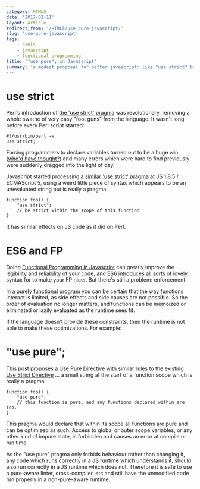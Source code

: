 ```yaml
---
category: HTML5
date: '2017-02-11'
layout: article
redirect_from: '/HTML5/use-pure-javascript/'
slug: 'use-pure-javascript'
tags:
    - html5
    - javascript
    - functional programming
title: '"use pure"; in Javascript'
summary: 'a modest proposal for better javascript: like "use strict" but purer.'
---
```


use strict
==========

Perl's introduction of [the 'use strict'
pragma](http://perldoc.perl.org/strict.html) was revolutionary, removing
a whole swathe of very easy "foot guns" from the language. It wasn't
long before every Perl script started:

``` {.sourceCode .perl}
#!/usr/bin/perl -w
use strict;
```

Forcing programmers to declare variables turned out to be a huge win
([who'd have
thought?](https://en.wikipedia.org/wiki/ALGOL_68#mode:_Declarations))
and many errors which were hard to find previously were suddenly dragged
into the light of day.

Javascript started processing [a similar 'use strict'
pragma](https://developer.mozilla.org/en-US/docs/Web/JavaScript/Reference/Strict_mode)
at JS 1.8.5 / ECMAScript 5, using a weird little piece of syntax which
appears to be an unevaluated string but is really a pragma:

``` {.sourceCode .javascript}
function foo() {
    "use strict";
    // be strict within the scope of this function
}
```

It has similar effects on JS code as it did on Perl.

ES6 and FP
==========

Doing [Functional Programming in
Javascript](/html5/the-emperors-new-closure-functional-programming-in-javascript/)
can greatly improve the legibility and reliability of your code, and ES6
introduces all sorts of lovely syntax for to make your FP nicer. But
there's still a problem: enforcement.

In a [purely functional
program](https://en.wikipedia.org/wiki/Purely_functional_programming)
you can be certain that the way functions interact is limited, as side
effects and side causes are not possible. So the order of evaluation no
longer matters, and functions can be memoized or eliminated or lazily
evaluated as the runtime sees fit.

If the language doesn't provide these constraints, then the runtime is
not able to make these optimizations. For example:

"use pure";
===========

This post proposes a Use Pure Directive with similar rules to the
existing [Use Strict
Directive](http://www.ecma-international.org/ecma-262/7.0/index.html#use-strict-directive)
... a small string at the start of a function scope which is really a
pragma.

``` {.sourceCode .javascript}
function foo() {
    "use pure";
    // this function is pure, and any functions declared within are too.
}
```

This pragma would declare that within its scope all functions are pure
and can be optimized as such. Access to global or outer scope variables,
or any other kind of impure state, is forbidden and causes an error at
compile or run time.

As the "use pure" pragma only forbids behaviour rather than changing it,
any code which runs correctly in a JS runtime which understands it,
should also run correctly in a JS runtime which does not. Therefore it
is safe to use a pure-aware linter, cross-compiler, etc and still have
the unmodified code run properly in a non-pure-aware runtime.
